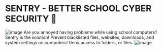 # SENTRY - BETTER SCHOOL CYBER SECURITY 👾
![image](https://github.com/nikkeisadev/Sentry/assets/137056695/18fc4e3e-a518-4927-9caf-46db44510bef)
Are you annoyed having problems while using school computers? Sentry is the solution! Prevent blacklisted files, websites, downloads, and system settings on computers! Deny access to folders, or files.
![image](https://github.com/nikkeisadev/Sentry/assets/137056695/8efaee84-5cbf-465b-8b51-fc61abd40cdd)

